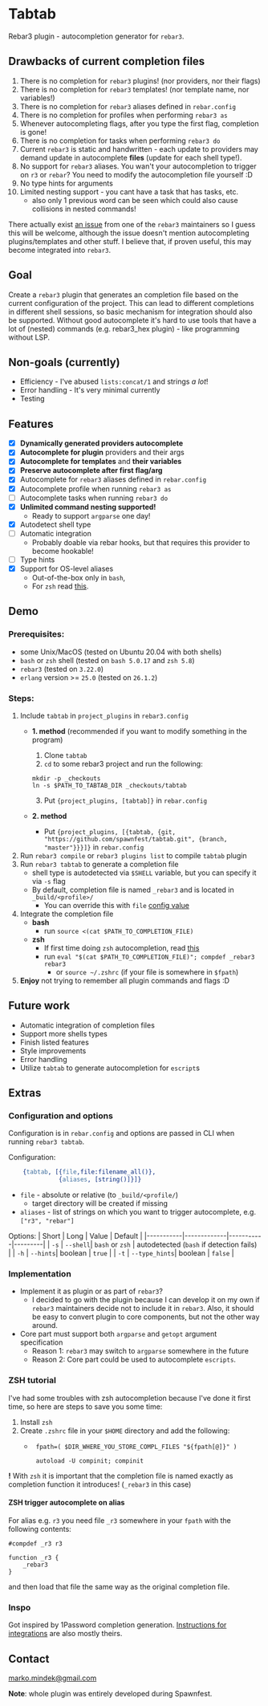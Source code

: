 # Tabtab
Rebar3 plugin - autocompletion generator for `rebar3`.

## Drawbacks of current completion files
1. There is no completion for `rebar3` plugins! (nor providers, nor their flags)
2. There is no completion for `rebar3` templates! (nor template name, nor variables!)
3. There is no completion for `rebar3` aliases defined in `rebar.config`
4. There is no completion for profiles when performing `rebar3 as`
5. Whenever autocompleting flags, after you type the first flag, completion is gone!
6. There is no completion for tasks when performing `rebar3 do`
7. Current `rebar3` is static and handwritten - each update to providers may demand update in autocomplete **files** (update for each shell type!).
8. No support for `rebar3` aliases. You wan't your autocompletion to trigger on `r3` or `rebar`? You need to modify the autocompletion file yourself :D
9. No type hints for arguments
10. Limited nesting support - you cant have a task that has tasks, etc.
    -   also only 1 previous word can be seen which could also cause collisions in nested commands!

There actually exist [an issue](https://github.com/erlang/rebar3/issues/2077) from one of the `rebar3` maintainers so I guess this will be welcome, although the issue doesn't mention autocompleting plugins/templates and other stuff. I believe that, if proven useful, this may become integrated into `rebar3`.

## Goal
Create a `rebar3` plugin that generates an completion file based on the current configuration of the project. This can lead to different completions in different shell sessions, so basic mechanism for integration should also be supported. Without good autocomplete it's hard to use tools that have a lot of (nested) commands (e.g. rebar3_hex plugin) - like programming without LSP.

## Non-goals (currently)
-   Efficiency - I've abused `lists:concat/1` and strings *a lot*!
-   Error handling - It's very minimal currently
-   Testing

## Features
-   [x] **Dynamically generated providers autocomplete**
-   [x] **Autocomplete for plugin** providers and their args
-   [x] **Autocomplete for templates** and **their variables**
-   [x] **Preserve autocomplete after first flag/arg**
-   [x] Autocomplete for `rebar3` aliases defined in `rebar.config`
-   [x] Autocomplete profile when running `rebar3 as`
-   [ ] Autocomplete tasks when running `rebar3 do`
-   [x] **Unlimited command nesting supported!** 
    -  Ready to support `argparse` one day!
-   [x] Autodetect shell type
-   [ ] Automatic integration
    -  Probably doable via rebar hooks, but that requires this provider to become hookable!
-   [ ] Type hints
-   [x] Support for OS-level aliases
    -   Out-of-the-box only in `bash`, 
    -   For `zsh` read [this](#zsh-trigger-autocomplete-on-alias).

## Demo
### Prerequisites:
-   some Unix/MacOS (tested on Ubuntu 20.04 with both shells)
-   `bash` or `zsh` shell (tested on `bash 5.0.17` and `zsh 5.8`)
-   `rebar3` (tested on `3.22.0`)
-   `erlang` version >= `25.0`  (tested on `26.1.2`)

### Steps:
1.  Include `tabtab` in `project_plugins` in `rebar3.config`
    -   **1. method** (recommended if you want to modify something in the program)
        1.   Clone `tabtab`
        2.   `cd` to some rebar3 project and run the following:
        ```shell
        mkdir -p _checkouts
        ln -s $PATH_TO_TABTAB_DIR _checkouts/tabtab 
        ```
        3.  Put `{project_plugins, [tabtab]}` in `rebar.config`
        
    -   **2. method**
        -   Put `{project_plugins, [{tabtab, {git, "https://github.com/spawnfest/tabtab.git", {branch, "master"}}}]}` in `rebar.config`
2.  Run `rebar3 compile` or `rebar3 plugins list` to compile `tabtab` plugin
3.  Run `rebar3 tabtab` to generate a completion file
    -   shell type is autodetected via `$SHELL` variable, but you can specify it via `-s` flag
    -   By default, completion file is named `_rebar3` and is located in `_build/<profile>/`
        -   You can override this with `file` [config value](#configuration-and-options)
4.  Integrate the completion file
    -   **bash**
        -   run `source <(cat $PATH_TO_COMPLETION_FILE)`
    -   **zsh**
        -   If first time doing `zsh` autocompletion, read [this](#zsh-tutorial)
        -   run `eval "$(cat $PATH_TO_COMPLETION_FILE)"; compdef _rebar3 rebar3`
            -   or `source ~/.zshrc` (if your file is somewhere in `$fpath`)
5.  **Enjoy** not trying to remember all plugin commands and flags :D

## Future work
-   Automatic integration of completion files
-   Support more shells types
-   Finish listed features
-   Style improvements
-   Error handling
-   Utilize `tabtab` to generate autocompletion for `escript`s


## Extras

### Configuration and options
Configuration is in `rebar.config` and options are passed in CLI when running `rebar3 tabtab`.

Configuration:
```erlang
    {tabtab, [{file,file:filename_all()},
              {aliases, [string()]}]}
```
-   `file` - absolute or relative (to `_build/<profile/`)
    -   target directory will be created if missing
-   `aliases` - list of strings on which you want to trigger autocomplete, e.g. `["r3", "rebar"]`

Options:
|   Short   |   Long      |   Value   | Default |
|-----------|-------------|-----------|---------|
|   `-s`    |   `--shell`| `bash` or `zsh` | autodetected (`bash` if detection fails) |
|   `-h`    |   `--hints`| boolean | `true` |
|   `-t`    |   `--type_hints`| boolean | `false` |

### Implementation
-   Implement it as plugin or as part of `rebar3`?
    -   I decided to go with the plugin because I can develop it on my own if `rebar3` maintainers decide not to include it in `rebar3`. Also, it should be easy to convert plugin to core components, but not the other way around.
-   Core part must support both `argparse` and `getopt` argument specification
    -   Reason 1: `rebar3` may switch to `argparse` somewhere in the future
    -   Reason 2: Core part could be used to autocomplete `escripts`.

### ZSH tutorial
I've had some troubles with zsh autocompletion because I've done it first time, so here are steps to save you some time:

1. Install `zsh`
2. Create `.zshrc` file in your `$HOME` directory and add the following:
   -   ```shell
        fpath=( $DIR_WHERE_YOU_STORE_COMPL_FILES "${fpath[@]}" )

        autoload -U compinit; compinit
        ```

**!** With `zsh` it is important that the completion file is named exactly as completion function it introduces! (`_rebar3` in this case)

#### ZSH trigger autocomplete on alias
For alias e.g. `r3` you need file `_r3` somewhere in your `fpath` with the following contents:
```shell
#compdef _r3 r3

function _r3 {
    _rebar3
}   
```
and then load that file the same way as the original completion file.

### Inspo
Got inspired by 1Password completion generation. [Instructions for integrations](https://developer.1password.com/docs/cli/reference/commands/completion/) are also mostly theirs.

## Contact
marko.mindek@gmail.com

**Note**: whole plugin was entirely developed during Spawnfest.